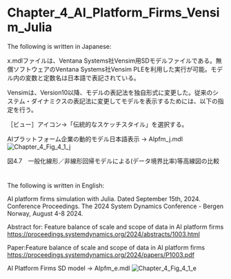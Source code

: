 # Chapter_4_AI_Platform_Firms_Vensim_Julia
The following is written in Japanese:

x.mdlファイルは、Ventana Systems社Vensim用SDモデルファイルである。無償ソフトウェアのVentana Systems社Vensim PLEを利用した実行が可能。モデル内の変数と定数名は日本語で表記されている。

Vensimは、Version10以降、モデルの表記法を独自形式に変更した。従来のシステム・ダイナミクスの表記法に変更してモデルを表示するためには、以下の指定を行う。

［ビュー］アイコン→「伝統的なスケッチスタイル」を選択する。

AIプラットフォーム企業の動的モデル日本語表示 -> AIpfm_j.mdl
![Chapter_4_Fig_4_1_j](https://github.com/user-attachments/assets/45727bf0-ec40-4727-8288-17af2e8d5f6e)

図4.7　一般化線形／非線形回帰モデルによる(データ境界比率)等高線図の比較

#
The following is written in English:

AI platform firms simulation with Julia. Dated September 15th, 2024. Conference Proceedings. The 2024 System Dynamics Conference - Bergen Norway, August 4-8 2024.

Abstract for: Feature balance of scale and scope of data in AI platform firms https://proceedings.systemdynamics.org/2024/abstracts/1003.html

Paper:Feature balance of scale and scope of data in AI platform firms https://proceedings.systemdynamics.org/2024/papers/P1003.pdf

AI Platform Firms SD model -> AIpfm_e.mdl
![Chapter_4_Fig_4_1_e](https://github.com/user-attachments/assets/5af4f129-87ea-4e10-a927-ab511d447f4b)
